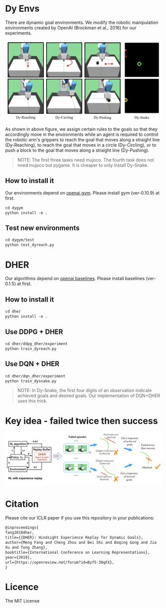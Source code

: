 # Dy Envs
There are dynamic goal environments. We modify the robotic manipulation environments created
by OpenAI (Brockman et al., 2016) for our experiments. 

![Tasks](resource/fig-tasks.jpeg)

As shown in above figure, we assign certain rules to the goals so that they accordingly move in the environments while an agent is required to control the robotic arm's grippers to reach the goal that moves along a straight line (Dy-Reaching), to reach the goal that moves in a circle (Dy-Circling), or to push a block to the goal that moves along a straight line (Dy-Pushing). 

> NOTE: The first three tasks need mujoco. The fourth task does not need mujoco but pygame. It is cheaper to only install Dy-Snake.

## How to install it

Our environments depend on [openai gym](https://github.com/openai/gym). Please install gym (ver-0.10.9) at first.

``` shell
cd dygym
python install -e .
```

## Test new environments

``` shell
cd dygym/test
python test_dyreach.py
```

# DHER
Our algorithms depend on [openai baselines](https://github.com/openai/baselines). Please install baselines (ver-0.1.5) at first.

## How to install it

``` shell
cd dher
python install -e .
```

## Use DDPG + DHER

``` shell
cd dher/ddpg_dher/experiment
python train_dyreach.py
```

## Use DQN + DHER

``` shell
cd dher/dqn_dher/experiment
python train_dysnake.py
```

> NOTE: In Dy-Snake, the first four digits of an observation indicate achieved goals and desired goals. Our implementation of DQN+DHER uses this trick.

# Key idea - failed twice then success

![Idea](resource/fig-framework.jpeg)

# Citation
Please cite our ICLR paper if you use this repository in your publications:

```
@inproceedings{
fang2018dher,
title={{DHER}: Hindsight Experience Replay for Dynamic Goals},
author={Meng Fang and Cheng Zhou and Bei Shi and Boqing Gong and Jia Xu and Tong Zhang},
booktitle={International Conference on Learning Representations},
year={2019},
url={https://openreview.net/forum?id=Byf5-30qFX},
}
```

# Licence
The MIT License
